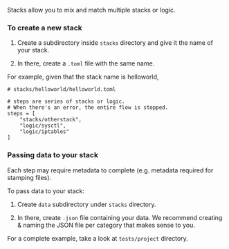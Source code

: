 Stacks allow you to mix and match multiple stacks or logic.

### To create a new stack

1. Create a subdirectory inside `stacks` directory and give it the name of your stack.

2. In there, create a `.toml` file with the same name.

For example, given that the stack name is helloworld,
```
# stacks/helloworld/helloworld.toml

# steps are series of stacks or logic.
# When there's an error, the entire flow is stopped.
steps = [
    "stacks/otherstack",
    "logic/sysctl",
    "logic/iptables"
]
```

### Passing data to your stack

Each step may require metadata to complete (e.g. metadata required for stamping files).

To pass data to your stack:

1. Create `data` subdirectory under `stacks` directory.

2. In there, create `.json` file containing your data. We recommend creating & naming the JSON file per category that makes sense to you.

For a complete example, take a look at `tests/project` directory.
